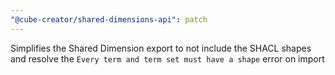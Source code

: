 ```yaml
---
"@cube-creator/shared-dimensions-api": patch
---
```


Simplifies the Shared Dimension export to not include the SHACL shapes and resolve the `Every term and term set must have a shape` error on import
